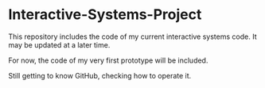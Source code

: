 # Interactive-Systems-Project

This repository includes the code of my current interactive systems code. It may be updated at a later time.

For now, the code of my very first prototype will be included.

Still getting to know GitHub, checking how to operate it.
